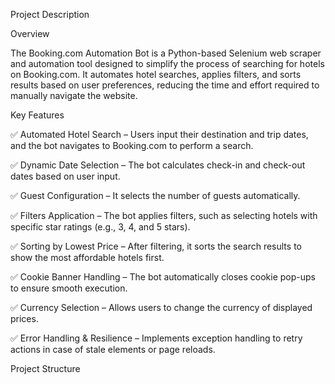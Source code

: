 Project Description

Overview

The Booking.com Automation Bot is a Python-based Selenium web scraper and automation tool designed to simplify the process of searching for hotels on Booking.com. It automates hotel searches, applies filters, and sorts results based on user preferences, reducing the time and effort required to manually navigate the website.

Key Features

✅ Automated Hotel Search – Users input their destination and trip dates, and the bot navigates to Booking.com to perform a search.

✅ Dynamic Date Selection – The bot calculates check-in and check-out dates based on user input.

✅ Guest Configuration – It selects the number of guests automatically.

✅ Filters Application – The bot applies filters, such as selecting hotels with specific star ratings (e.g., 3, 4, and 5 stars).

✅ Sorting by Lowest Price – After filtering, it sorts the search results to show the most affordable hotels first.

✅ Cookie Banner Handling – The bot automatically closes cookie pop-ups to ensure smooth execution.

✅ Currency Selection – Allows users to change the currency of displayed prices.

✅ Error Handling & Resilience – Implements exception handling to retry actions in case of stale elements or page reloads.

Project Structure
